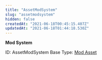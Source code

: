 ```yaml
---
title: "AssetModSystem"
slug: "assetmodsystem"
hidden: false
createdAt: "2021-06-18T00:45:15.407Z"
updatedAt: "2021-06-18T01:44:18.530Z"
---
```

**Mod System**


ID: AssetModSystem
Base Type: [Mod Asset](doc:modasset)